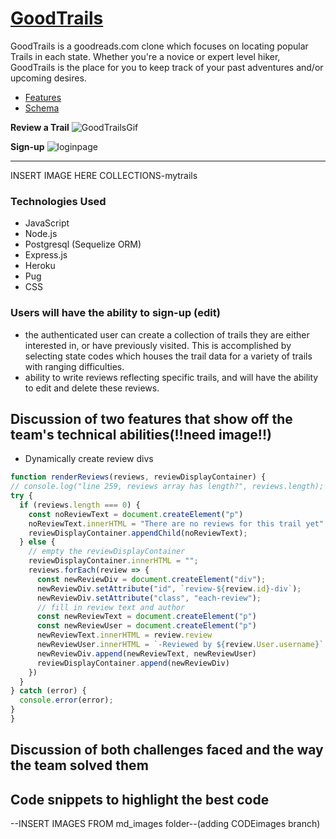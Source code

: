 
# [GoodTrails](https://good-trails.herokuapp.com/)
GoodTrails is a goodreads.com clone which focuses on locating popular Trails in each state. Whether you're a novice or expert level hiker, GoodTrails is the place for you to keep track of your past adventures and/or upcoming desires.

  * [Features](https://github.com/Run5/GoodTrails/wiki/Features) 
  * [Schema](https://github.com/Run5/GoodTrails/wiki/Database-Schema)


  **Review a Trail**
  ![GoodTrailsGif](https://user-images.githubusercontent.com/65651149/120941308-dea87f00-c6ef-11eb-98b8-843813c63ab5.gif)
  
  **Sign-up**
  ![loginpage](https://user-images.githubusercontent.com/65651149/120941513-1c59d780-c6f1-11eb-96a1-85156fdfc4b0.jpg)
  ** **

 INSERT IMAGE HERE COLLECTIONS-mytrails
 
  
 ### Technologies Used
 * JavaScript
 * Node.js
 * Postgresql (Sequelize ORM)
 * Express.js
 * Heroku
 * Pug
 * CSS

 ### Users will have the ability to sign-up (edit)
   * the authenticated user can create a collection of trails they are either interested in, or have previously visited.  This is accomplished by selecting state codes which houses the trail data for a variety of trails with ranging difficulties.
   * ability to write reviews reflecting specific trails, and will have the ability to edit and delete these reviews.

## Discussion of two features that show off the team's technical abilities(!!need image!!)
  * Dynamically create review divs
  ```javascript
function renderReviews(reviews, reviewDisplayContainer) {
  // console.log("line 259, reviews array has length?", reviews.length);
  try {
    if (reviews.length === 0) {
      const noReviewText = document.createElement("p")
      noReviewText.innerHTML = "There are no reviews for this trail yet"
      reviewDisplayContainer.appendChild(noReviewText);
    } else {
      // empty the reviewDisplayContainer
      reviewDisplayContainer.innerHTML = "";
      reviews.forEach(review => {
        const newReviewDiv = document.createElement("div");
        newReviewDiv.setAttribute("id", `review-${review.id}-div`);
        newReviewDiv.setAttribute("class", "each-review");
        // fill in review text and author
        const newReviewText = document.createElement("p")
        const newReviewUser = document.createElement("p")
        newReviewText.innerHTML = review.review
        newReviewUser.innerHTML = `-Reviewed by ${review.User.username}`
        newReviewDiv.append(newReviewText, newReviewUser)
        reviewDisplayContainer.append(newReviewDiv)
      })
    }
  } catch (error) {
    console.error(error);
  }
}
  ```

 ## Discussion of both challenges faced and the way the team solved them
 
 
 ## Code snippets to highlight the best code
  --INSERT IMAGES FROM md_images folder--(adding CODEimages branch)


